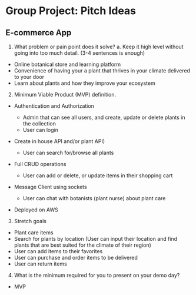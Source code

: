 # Group Project: Pitch Ideas

## E-commerce App

1. What problem or pain point does it solve? a. Keep it high level without going into too much detail. (3-4 sentences is enough)

  - Online botanical store and learning platform
  - Convenience of having your a plant that thrives in your climate delivered to your door
  - Learn about plants and how they improve your ecosystem


2. Minimum Viable Product (MVP) definition. 
 
  - Authentication and Authorization
    -  Admin that can see all users, and create, update or delete plants in the collection
    -  User can login
    
  - Create in house API and/or plant API)
    -  User can search for/browse all plants
    
  - Full CRUD operations
    - User can add or delete, or update items in their shopping cart
    
  - Message Client using sockets
    -  User can chat with botanists (plant nurse) about plant care
   
  - Deployed on AWS

3. Stretch goals

  - Plant care items
  - Search for plants by location (User can input their location and find plants that are best suited for the climate of their region)
  - User can add items to their favorites
  - User can purchase and order items to be delivered
  - User can return items

4. What is the minimum required for you to present on your demo day?
  - MVP
